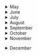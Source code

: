 
<details><summary>May</summary>

##### 25-05-2019
* [Bjarke Ingels says a style is "like a straitjacket"](https://www.dezeen.com/2019/05/22/bjarke-ingels-podcast-interview-style-time-sensitive/) #architecture #Ingels
* [She Had Stage 4 Lung Cancer, and a Mountain to Climb](https://www.nytimes.com/2019/05/22/sports/cancer-mother.html?module=inline) #aconcagua #mountains 
* [London Synphony orchestra, noche luminosa](http://martinwullich.com/london-symphony-orchestra-noche-luminosa/) #Simon Rattle

##### 26-05-2019
* [The 2019 Everest Death Toll Rises to 11](https://www.outsideonline.com/2397250/everest-death-toll-rises-10) #mountain
* [The Indiana Jones of Climate Science](https://www.outsideonline.com/2395102/john-all-scientist-climber-everest) #climate #mountain
* [Marcus Aurelius on Embracing Mortality and the Key to Living with Presence](https://www.brainpickings.org/2019/05/20/marcus-aurelius-meditations-mortality-presence/) #marco aurelio
* [Does Climbing Everest Alter Your Genetic Code?](https://www.outsideonline.com/2330801/does-climbing-everest-alter-your-genetic-code)  (!) #mountain #science #twins
 
###### 27-05-2019
* [How computing's first 'killer app' changed everything](https://www.bbc.com/news/business-47802280)
* [Putting Los Niños in Charge - Abasto Shopping or what to do for the children in...](https://www.nytimes.com/interactive/2019/05/27/travel/family-travel-buenos-aires-argentina.html?action=click&module=Top%20Stories&pgtype=Homepage) #nytimes #abasto

##### 28-05-2019
* [Fixing a toxic work culture: How to encourage active bystanders](https://mitsloan.mit.edu/ideas-made-to-matter/fixing-a-toxic-work-culture-how-to-encourage-active-bystanders)
* [The radical plan to change how antibiotics get developed](https://www.wired.com/story/the-radical-plan-to-change-how-antibiotics-get-developed/)
* [Merging financial savvy and engineering solutions](http://news.mit.edu/2019/student-james-fok-0528): _paradoxes_ about the academia and the financial state of the art
* [Productivity and the joy of doing things the hard way](https://www.wired.com/story/obsession-with-productivity/)

##### 29-05-2019
* [A harrowing journey up the world's fifth highest mountain](https://www.wired.com/story/makalu-mountain-climbing-gallery/) #mountain

##### 30-05-2019
* [The Compleat Guide to Digitizing Your LP Collection](http://blog.birdhouse.org/2011/02/20/digitizing-lps/comment-page-1/) #music
* [Bjarke Ingels says a style is "like a straitjacket"](https://www.dezeen.com/2019/05/22/bjarke-ingels-podcast-interview-style-time-sensitive/) #architecture

##### 31-05-2019
* [The glorius, almost-disconnected boredom of my walk in Japan](https://www.wired.com/story/six-weeks-100s-miles-hours-glorious-boredom-japan/?itm_campaign=BottomRelatedStories_Sections_1) #japan
</p>
</details>

<details><summary>June</summary>
 
##### 01-06-2019
* [A behavioral economist explores poverty and development](http://news.mit.edu/2019/pierre-luc-vautrey-behavioral-economist-0531) #economics #social sciences #humanities

##### 02-06-2019
* [What 10,000 Steps Will Really Get You](https://www.theatlantic.com/health/archive/2019/05/10000-steps-rule/590785/) #fitbit
* [The Ennui of the Fitbit](https://www.theatlantic.com/technology/archive/2015/07/the-ennui-of-the-fitbit/398129/) #fitbit

##### 03-06-2019
* [Boeing Built Deadly Assumptions Into 737 Max, Blind to a Late Design Change](https://www.nytimes.com/2019/06/01/business/boeing-737-max-crash.html?utm_source=pocket-newtab) #aviation

##### 04-06-2019
* [How Bruce Springsteen helped reelect Ronald Reagan](https://www.nationalreview.com/2019/06/bruce-springsteen-album-born-in-the-usa-ronald-reagan-reelection/?utm_source=pocket-newtab) #music

##### 05-06-2019
* ['It’s a miracle': Helsinki's radical solution to homelessness](https://www.theguardian.com/cities/2019/jun/03/its-a-miracle-helsinkis-radical-solution-to-homelessness?utm_source=pocket-newtab) #homeless

##### 06-06-2019
* [Scientists Save Schrödinger's Cat](https://gizmodo.com/scientists-save-schrodingers-cat-1835208353?utm_source=pocket-newtab)
* [A 3-D printer powered by machine vision and artificial intelligence](http://news.mit.edu/2019/inkbit-3d-printer-0604)

##### 07-06-2019
* [Why Should Immigrants ‘Respect Our Borders’? The West Never Respected Theirs](https://www.nytimes.com/2019/06/07/opinion/immigration-reparations.html?action=click&module=Opinion&pgtype=Homepage) #nytimes

##### 08-06-2019
* [Why Were Medieval Europeans So Obsessed With Long, Pointy Shoes?](https://www.atlasobscura.com/articles/medieval-europeans-pointy-shoes?) #cultural_insight #medieval #shoes
* [Energy expenditure using isotope-labelled water (2H218O), exercise performance, skeletal muscle enzyme activities and plasma biochemical parameters in humans during 95 days of endurance exercise with inadequate energy intake](https://www.ncbi.nlm.nih.gov/pubmed/9286604) via [Have We Really Found the Limit of Human Endurance?](https://www.outsideonline.com/2397917/human-endurance-limit-study)

##### 09-06-2019
* [Getting back to nature: how forest bathing can make us feel better](https://www.theguardian.com/environment/2019/jun/08/forest-bathing-japanese-practice-in-west-wellbeing) #nature #health

##### 10-06-2019
* [Applying to graduate school with impostor syndrome](http://gradadmissions.mit.edu/blog/you-are-not-alone-or-i-am-here) #psychology #syndrome
* [A YouTube binge helped invent a new way to diagnose Parkinson's](https://www.wired.co.uk/article/parkinsons-disease-diagnosis-faceprint) #parkinson #disease

##### 11-06-2019
* [They Introduced the World to Songs of Slavery. It Almost Broke Them](https://www.topic.com/they-introduced-the-world-to-songs-of-slavery-it-almost-broke-them?utm_source=pocket-newtab) #spirituals #music

##### 12-06-2019
* [Engineers set the standards](http://news.mit.edu/2019/joanne-yates-engineering-rules-0612) #standards
* [Cerro Torre alpine style](http://publications.americanalpineclub.org/articles/12198037500/Cerro-Torre-Alpine-Style) #Cerro_Torre #mountains
* [Cerro Torre query on American Alpine Club](http://publications.americanalpineclub.org/search/solr?all=cerro+torre) #Cerro_Torre

##### 13-06-2019
* [The disturbing return of scientific racism](https://www.wired.co.uk/article/superior-the-return-of-race-science-angela-saini) #science

##### 14-06-2019
* [How to build something that lasts 10000 years](http://www.bbc.com/future/story/20190611-how-to-build-something-that-lasts-10000-years) #engineering

##### 15-06-2019
* [Aerospace Projects Review Blog- Unbuilt aircraft and spacecraft projects](http://www.aerospaceprojectsreview.com/blog/) #aerospace #aircraft

##### 17-06-2019
* [Language wars: the 19 greatest linguistic spats of all time](https://www.theguardian.com/science/2019/jun/17/language-wars-18-greatest-linguistic-spats) #language #theguardian

##### 19-06-2019
* [How Necking Shaped the Giraffe](http://nautil.us/issue/41/selection/how-necking-shaped-the-giraffe-rp) #nature #nautil.us

##### 20-06-2019
* [Heathrow's expansion masterplan is a nightmare, but logistical genius](https://www.wired.co.uk/article/heathrow-expansion-masterplan-m25) #logistics

##### 21-06-2019
* [Glacial Trekking in Patagonia](https://www.ukclimbing.com/articles/destinations/patagonia_trekking-756) #patagonia

##### 22-06-2019
* [Argentina’s blackout and the storm-battered future of the grid](https://arstechnica.com/information-technology/2019/06/argentinas-blackout-and-the-storm-battered-future-of-the-grid/) #Ars_Technica 
* [Machine Learning: Living in the age of AI](http://video.wired.com/watch/machine-learning-living-in-the-age-of-ai-film) #Wired #documentary

##### 23-06-2019
* [Balconies branch out from Sou Fujimoto's tree-like tower in Montpellier](https://www.dezeen.com/2019/06/20/larbre-blanc-tower-sou-fujimoto-montpellier-france/) #architecture

##### 25-06-2019
* [The Hospital Is Too Damn Loud](https://www.theatlantic.com/health/archive/2019/06/too-many-hospital-sounds/592381/)
* [Weird, Wonderful Photos From Another Era](https://www.theatlantic.com/photo/2019/06/weird-wonderful-archival-photos/592426/) #memorabilia
* [Weird, Wonderful Photos From the Archives](https://www.theatlantic.com/photo/2018/01/weird-wonderful-photos-from-the-archives/551378/)

##### 26-06-2019
* [OK, So Here’s The Real Story Of Where ‘OK’ Comes From](https://www.huffpost.com/entry/origin-of-ok-expression-video_n_6133026)
* [Who Has Jurisdiction for Crimes Committed in Space?](http://mentalfloss.com/article/584985/who-has-jurisdiction-for-crimes-committed-in-space) #law

##### 28-06-2019
* [Translating proteins into music, and back](http://news.mit.edu/2019/translating-proteins-music-0626) #MIT #proteins_becomes_music

##### 29-06-2019
* [Tokyo in the 1970s, a pre-blade runner city](https://www.designboom.com/art/tokyo-in-the-1970s-pre-blade-runner-city-photos-by-greg-girard-06-10-2019/) #photography

##### 30-06-2019
* [Game of Thrones: a battle of reality versus fantasy](https://www.wired.com/story/game-of-thrones-a-battle-of-reality-versus-fantasy/) #wired #Yuval Noah Harari
</p>
</details>

<details><summary>July</summary>
 
##### 01-07-2019
* [The Music of silks](http://news.mit.edu/2012/the-music-of-the-silks-1128) #MIT #music

##### 03-07-2019
* [Why plants don’t die from cancer](https://theconversation.com/why-plants-dont-die-from-cancer-119184) #Chernobyl #cancer #nature

##### 04-07-2019
* [The clever cryptography behind Apple's 'Find my' feature](https://www.wired.com/story/apple-find-my-cryptography-bluetooth/) #Apple #cryptography

##### 07-07-2019
* [Top British churches of the past 100 years](https://www.theguardian.com/artanddesign/2019/jul/06/100-churches-100-years-twentieth-century-society-top-british-chruches-past-100-years) #architecture #british #the_guardian

##### 08-07-2019
* [A Mountaineer’s Choice to Never Have Kids](https://www.outsideonline.com/2258581/mountaineers-choice-be-sterilized-climbing) #mountain

##### 10-07-2019
* [Why we see the colors of faces differently than other things](https://www.wired.com/story/why-we-see-the-colors-of-faces-differently-than-other-things/) #perception #wired

##### 12-07-2019
* [A retired teacher found some seahorses off Long Beach. Then he built a secret world for them](https://www.latimes.com/science/la-sci-col1-seahorse-pacific-california-20190709-htmlstory.html?utm_source=pocket-newtab) #science #seahorses

##### 14-07-2019
* [Quiénes pueden llevar la ciencia de los datos a la función pública](https://www.lanacion.com.ar/economia/quienes-pueden-llevar-la-ciencia-de-los-datos-a-la-funcion-publica141x-10-cm-nid2267273) #science #scrapping #accesibility #sarraute #data #argentina

##### 15-07-2019
* [Have Smartphones Destroyed a Generation?](https://www.theatlantic.com/magazine/archive/2017/09/has-the-smartphone-destroyed-a-generation/534198/) #insight

##### 16-07-2019
* [The end of capitalism has begun](https://www.theguardian.com/books/2015/jul/17/postcapitalism-end-of-capitalism-begun) #economics

##### 19-07-2019
* [Notre-Dame came far closer to collapsing than people knew. This is how it was saved](https://www.nytimes.com/interactive/2019/07/16/world/europe/notre-dame.html?utm_source=pocket-newtab) #Notre_Dame

##### 22-07-2019
* [How the Plastics Industry Is Fighting to Keep Polluting the World](https://theintercept.com/2019/07/20/plastics-industry-plastic-recycling/?utm_source=pocket-newtab)
* [Do our pets ever really love us – or do they just stick around for the food?](https://www.theguardian.com/lifeandstyle/2019/jul/16/do-our-pets-ever-really-love-us-or-do-they-just-stick-around-for-the-food?utm_source=pocket-newtab)

##### 23-07-2019
* [How air conditioning created the modern city](https://www.theguardian.com/cities/2018/aug/14/how-air-conditioning-created-modern-city) #insight #cities #urbanism

##### 29-07-2019
* [Towards New Musics: What the future holds for sound creativity](https://www.media.mit.edu/articles/towards-new-musics-what-the-future-holds-for-sound-creativity/) #MIT #Music

##### 30-07-2019
* [The patient mathematician](http://news.mit.edu/2019/wei-zhang-math-collaboration-0729) #MIT #mathematician

</p>
</details>


<details><summary>August</summary>
 
##### 01-08-2019
 
 * [This Is the Beginning of the End of the Beef Industry](https://www.outsideonline.com/2399736/impossible-foods-beyond-meat-alt-meat?utm_source=pocket-newtab) #economics #beef
 
##### 02-08-2019
 * [Why You Need to Make a 'When I Die' File—Before It's Too Late](https://time.com/5640494/why-you-need-to-make-a-when-i-die-file-before-its-too-late/?utm_source=pocket-newtab) #insight #xiam

##### 03-08-2019
 * [‘I don’t smell!’ Meet the people who have stopped washing](https://www.theguardian.com/lifeandstyle/2019/aug/05/i-dont-smell-meet-the-people-who-have-stopped-washing) #the_guardian #marketing #cultural

##### 04-08-2019
* [The Dollar-And-Cents Case Against Hollywood’s Exclusion of Women](https://fivethirtyeight.com/features/the-dollar-and-cents-case-against-hollywoods-exclusion-of-women/) #economics #gender #psychology

##### 07-08-2019
* [The myth of self-control](https://www.vox.com/science-and-health/2016/11/3/13486940/self-control-psychology-myth) #xiam #psychology #behaviour

##### 11-08-2019
* [The Benefits of Optimism Are Real](https://www.theatlantic.com/health/archive/2013/03/the-benefits-of-optimism-are-real/273306/) #resilience

##### 12-08-2019
* [Does cable news shape your views?](http://news.mit.edu/2019/partisan-cable-news-0808) #MIT #insight #media

##### 13-08-2019
* [The World’s Wealthiest Family Gets $4 Million Richer Every Hour](https://www.bloomberg.com/features/richest-families-in-the-world/?utm_source=pocket-newtab) #Bloomberg #insight #economy

##### 14-08-2019
* [Inside DeepMind's epic mission to solve science's trickiest problem](https://www.wired.co.uk/article/deepmind-protein-folding)

##### 16-08-2019
* [Aga Khan Program in Islamic Architecture](https://architecture.mit.edu/history-theory-and-criticism/program/aga-khan-program-islamic-architecture) #islamic #architecture

##### 18-08-2019
* [For Women Musicians, Maybelle Carter Set The Standard And Broke The Mold](https://www.npr.org/2019/08/13/748415932/for-women-musicians-maybelle-carter-set-the-standard-and-broke-the-mold) #music #country

##### 19-08-2019
* [Why Are Little Kids in Japan So Independent?](https://www.citylab.com/transportation/2015/09/why-are-little-kids-in-japan-so-independent/407590/) #japan #behaviour #social #citylab 
* [The world’s top deepfake artist is wrestling with the monster he created](https://www.technologyreview.com/s/614083/the-worlds-top-deepfake-artist-is-wrestling-with-the-monster-he-created/) #deepfake #ai

##### 20-08-2019
* [How Language Shapes Our Perception of Reality](https://www.fastcompany.com/40585591/how-language-shapes-our-perception-of-reality) #language #insight #cognitive #perception 

##### 22-08-2019
* [UK rail line becomes first in world to be powered by solar farm](https://www.theguardian.com/business/2019/aug/22/wessex-rail-line-plugs-into-solar-power) #solar #environment #the_guardian

##### 22-08-2019
* [There’s a dark side to meditation that no one talks about](https://qz.com/993465/theres-a-dark-side-to-meditation-that-no-one-talks-about/) #meditation #zen #insight #health #mental #makyo

##### 30-08-2019
* [A very deep dive into iOS Exploit chains found in the wild](https://googleprojectzero.blogspot.com/2019/08/a-very-deep-dive-into-ios-exploit.html?m=1) #security #ios #apple

</p>
</details>
<details><summary>September</summary>
 
##### 02-09-2019
* [How to Really Listen to Music](https://www.theparisreview.org/blog/2019/08/22/how-to-actually-listen-to-music/) #music #insight
* [MIT report examines how to make technology work for society](https://workofthefuture.mit.edu/sites/default/files/2019-09/WorkoftheFuture_Report_Shaping_Technology_and_Institutions.pdf) #insight #work #future #MIT

##### 06-09-2019
 * [Malcolm Gladwell on the consequences of misreading a stranger](https://www.theguardian.com/news/audio/2019/sep/06/malcolm-gladwell-on-the-consequences-of-misreading-a-stranger-podcast) #insight #ideas

##### 07-09-2019
 * [David Fincher's opening titles retrospective](https://www.artofthetitle.com/feature/david-fincher-a-film-title-retrospective/) #filming #insight
 
##### 10-09-2019
 * [Uncovering links between architecture, politics, and society](http://news.mit.edu/2019/timothy-hyde-architecture-0910) #architecture #insight #politics #social

##### 11-09-2019
 * [A New Timeline of the Day the Dinosaurs Began to Die Out](https://www.nytimes.com/2019/09/10/science/chicxulub-asteroid-impact-dinosaurs.html?fallback=0&recId=1Qi26NIRawnyRM5t848qasKc8D9&locked=0&geoContinent=SA&geoRegion=C&recAlloc=control&geoCountry=AR&blockId=home-discovery-vi-prg&imp_id=533783821&action=click&module=Discovery&pgtype=Homepage) #insight #science #dinosaur

##### 13-09-2019
 * [When rats work to protect human safety](http://news.mit.edu/2019/jia-hui-lee-student-0906) #cultural relations #insight #nature #animals #rats
 
##### 16-09-2019
 * [Flirty or Friendzone? New AI Scans Your Texts for True Love](https://www.wired.com/story/ai-apps-texting-flirting-romance/?bxid=5cec24ecfc942d3ada051eca&cndid=52112228&esrc=Wired_etl_load&source=EDT_WIR_NEWSLETTER_0_DAILY_ZZ&utm_brand=wired&utm_campaign=aud-dev&utm_mailing=WIR_Daily_091619&utm_medium=email&utm_source=nl&utm_term=list1_p2) #relations #insight #wired #ai
 
##### 20-09-2019
 * [AI Could Reinvent Medicine—Or Become a Patient's Nightmare](https://www.wired.com/story/ai-could-reinvent-medicineor-become-a-patients-nightmare/?bxid=5cec24ecfc942d3ada051eca&cndid=52112228&esrc=Wired_etl_load&source=EDT_WIR_NEWSLETTER_0_DAILY_ZZ&utm_brand=wired&utm_campaign=aud-dev&utm_mailing=WIR_Daily_091919&utm_medium=email&utm_source=nl&utm_term=list2_p4) #Wired #AI #medicine

##### 25-09-2019
 * [Open-minded people have a different visual perception of reality](https://qz.com/997679/open-minded-people-have-a-different-visual-perception-of-reality/) #perception #insight

##### 26-09-2019
 * [Curiosity Depends on What You Already Know](http://nautil.us/issue/33/attraction/curiosity-depends-on-what-you-already-know) #curiosity #insight #mindset
 
##### 27-09-2019
 * [how to do nothing](https://medium.com/@the_jennitaur/how-to-do-nothing-57e100f59bbb) #insight #mindset #idea
 * [Jenny Odell on why we need to learn to do nothing: ‘It's a reminder that you're alive’](https://www.theguardian.com/lifeandstyle/2019/sep/27/jenny-odell-on-why-we-need-to-learn-to-do-nothing-its-a-reminder-that-youre-alive) #insight #mindset #idea
 
##### 30-09-2019
 * [Using math to blend musical notes seamlessly](http://news.mit.edu/2019/math-portamento-music-0927) #portamento #music #idea
</p>
</details>
<details><summary>October</summary>

##### 09-10-2019
 * [This AI Can Spot Art Forgeries by Looking at One Brushstroke](https://www.technologyreview.com/s/609524/this-ai-can-spot-art-forgeries-by-looking-at-one-brushstroke/) #ai #algorithm #technology_review

##### 11-10-2019
 * [Personalized medicine: Time for one-person trials](https://www.nature.com/news/personalized-medicine-time-for-one-person-trials-1.17411) #trial #xiam #nature #science
 
 * [Patient-Customized Oligonucleotide Therapy for a Rare Genetic Disease](https://www.nejm.org/doi/full/10.1056/NEJMoa1813279) #trial #xiam #personal_drug #science

* [Scientists Designed a Drug for Just One Patient](https://www.nytimes.com/2019/10/09/health/mila-makovec-drug.html) #trial #xiam #personal_drug #science

##### 12-10-2019
 * [Busting the myth that depression doesn't affect people in poor countries](https://www.theguardian.com/society/2019/apr/30/busting-the-myth-that-depression-doesnt-affect-people-in-poor-countries) #disorder #depression #the_guardian

##### 13-10-2019
 * [The mystery of the missing Leonardo: where is Da Vinci’s $450m Jesus?](https://www.theguardian.com/artanddesign/2019/oct/13/leonardo-da-vinci-salvator-mundi-jesus-louvre-exhibition) #missing #leonardo_da_vinci #the_guardian #art
 
##### 14-10-2019
 * [Digital dystopia: how algorithms punish the poor](https://www.theguardian.com/technology/2019/oct/14/automating-poverty-algorithms-punish-poor) #algorithm #poverty #the_guardian #insight

##### 16-10-2019
 * [How the Bauhaus Kept the Nazis at Bay, Until It Couldn’t](https://www.citylab.com/design/2019/03/walter-gropius-bauhaus-art-school-nazi-germany-anniversary/583999/) #bauhaus #architecture #regime #citylab
 
##### 19-10-2019
 * [Catalonia has created a new kind of online activism. Everyone should pay attention](https://www.wired.co.uk/article/barcelonia-riots-catalonia-protests-news) #barcelona #friend-to-friend #topology #anonymity #social_activism

##### 19-10-2019
 * [Deploying drones to prepare for climate change](http://news.mit.edu/2019/norhan-bayomi-drones-climate-change-1004) #insight #drones #MIT #climate_change #climate_refugees
 
##### 24-10-2019
 * [Carl Safina Is Certain Your Dog Loves You](https://www.nytimes.com/2019/10/21/science/carl-safina-animal-cognition.html) #insight #dog #science #cognition
 * [Hello quantum world! Google publishes landmark quantum supremacy claim](https://www.nature.com/articles/d41586-019-03213-z) #google #quantum #computing #nature
 * [Why sexist bias in natural history museums really matters](https://www.theguardian.com/science/shortcuts/2019/oct/23/bad-science-sexist-bias-natural-history-museums-specimens) #google #sexism #bias #the_guardian #museum

##### 25-10-2019
 * [The Necessity of Musical Hallucinations](http://nautil.us/issue/77/underworlds/the-necessity-of-musical-hallucinations-rp) #insight #music #science #cognition
 
##### 26-10-2019
 * [Comic strips, goofy snaps and mirror selfies: inside Prince’s private archive](https://www.theguardian.com/music/2019/oct/26/prince-private-archive-memoir-comic-strips-snaps-selfies) #Prince #music
 
##### 29-10-2019
 * [State of the Art: Banksy’s legendary prank reveals the paradox of spectacle](http://dailytrojan.com/2018/10/23/state-of-the-art-banksys-legendary-prank-reveals-the-paradox-of-spectacle/) #Banksy #art #paradox
 
##### 30-10-2019
 * ['Sober but very immoral': What Victorian-era 'poverty maps' tell us about London today](https://www.theguardian.com/cities/2019/oct/30/what-victorian-era-poverty-maps-tell-us-about-london-today) #poverty #data_visualization #maps #the_guardian

##### 30-10-2019
 * [She climbed Everest nine times and set a world record – so why doesn’t she have sponsors?](https://www.theguardian.com/world/2019/oct/31/mount-everest-lhakpa-sherpa-climbed-nine-times-world-record) #sponsorship #everest #the_guardian #tibetan_woman `“If there weren’t any Sherpas,” she tells me, “nobody could climb Everest”`
 
</p>
</details>
<details><summary>November</summary>

##### 4-11-2019
* [Blue spaces: why time spent near water is the secret of happiness](https://www.theguardian.com/lifeandstyle/2019/nov/03/blue-space-living-near-water-good-secret-of-happiness) #insight #nature

##### 7-11-2019
* [Philip Glass Is Too Busy to Care About Legacy](https://www.nytimes.com/2019/11/07/arts/music/philip-glass-akhnaten-met-opera.html?action=click&module=Editors%20Picks&pgtype=Homepages) #insight #music #minimalism

##### 8-11-2019
* [If traumatic brain injuries can impact the parts of the brain responsible for personality, judgment, and impulse control, maybe injury should be a mitigating factor in criminal trials](https://longreads.com/2019/10/22/the-final-five-percent/) #brain #justice #science #judgment

##### 10-11-2019
* [The Story of Sandworm, the Kremlin's Most Dangerous Hackers](https://www.wired.com/story/sandworm-kremlin-most-dangerous-hackers/) #wired #hackers

##### 12-11-2019
* [The ABCs of SOS](https://www.outsideonline.com/2404816/wilderness-rescue-emergency-tips) #rescue #tips
* [China's social credit system is coming for businesses too](https://www.wired.co.uk/article/china-corporate-social-credit-system-companies) #economics #china

##### 13-11-2019
* [Where Do Hippos Wander? An Aquatic Mystery, Solved](https://www.wired.com/story/where-do-hippos-wander/) #hippos #science #insight #wandering #wired

##### 14-11-2019
* [New artificial intelligence system automatically evolves to evade internet censorship](https://techxplore.com/news/2019-11-artificial-intelligence-automatically-evolves-evade.html) #censorship #algorithm #ai

##### 15-11-2019
* [Why Lionel Messi is the perfect mathematician](http://www.maths.ox.ac.uk/node/33660) #Messi #mathematics #insight

##### 16-11-2019
* [Tesis de doctorado del Dr. René Favaloro](http://blog.sedici.unlp.edu.ar/2019/05/09/tesis-del-dr-rene-favaloro-disponible-en-sedici/) #Favaloro #science #digital

##### 17-11-2019
* [Nestlé Is Sucking the World’s Aquifers Dry](https://longreads.com/2017/10/04/nestle-is-sucking-the-worlds-aquifers-dry/) #natural_resources #water #scarcity

##### 19-11-2019
* [How Discovering an Equation for Altruism Cost George Price Everything](http://nautil.us/blog/how-discovering-an-equation-for-altruism-cost-george-price-everything) #altruism #science #nautil.us #equation #mathematics
* [New boiler, £0? The plumber, hairdresser and beautician who work for free](https://www.theguardian.com/money/2019/nov/19/new-altruists-hairdresser-plumber-beautician-work-for-free-rough-sleepers-haircuts) #altruism #the_guardian #society

##### 20-11-2019
* [Drawing With Drones Over the Salt Flats of Bolivia](https://www.wired.com/story/drones-salt-flats-bolivia-gallery/) #Bolivia #nature #photography #dron #wired
* [How the Dumb Design of a WWII Plane Led to the Macintosh](https://www.wired.com/story/how-dumb-design-wwii-plane-led-macintosh/) #design #insight #ideas #wired

##### 21-11-2019
* [Cells That ‘Taste’ Danger Set Off Immune Responses](https://www.quantamagazine.org/tuft-cells-that-taste-danger-set-off-immune-responses-20191115/) #xiam #autoimmune #insight

##### 22-11-2019
* [Women suffer needless pain because almost everything is designed for men](https://www.vox.com/future-perfect/2019/4/17/18308466/invisible-women-pain-gender-data-gap-caroline-criado-perez) #unbiased #gender #insight

##### 23-11-2019
* [Why did Iran shut off the internet for the entire country?](https://www.vox.com/recode/2019/11/21/20975920/iran-internet-protests-reset-podcast) #Irán #firewall #network

##### 27-11-2019
* [Observing the cell in its native state: Imaging subcellular dynamics in multicellular organisms](https://science.sciencemag.org/content/360/6386/eaaq1392/tab-figures-data) #xiam #autoimmune #insight #nature

##### 27-11-2019
* [The Japanese words for “space” could change your view of the world](https://qz.com/1181019/the-japanese-words-for-space-could-change-your-view-of-the-world/) #tour-of-thought #japanese #insight #space
</p>
</details>

</p>
</details>
<details><summary>December</summary>
 
##### 2-12-2019
* [How Notre Dame is being rebuilt from 50 billion scraps of data](https://www.wired.co.uk/article/notre-dame) #laser #photogrammetry #architecture #church #notre_dame
* [What’s at Stake Is the Future of Humankind](https://www.patagonia.com/blog/2019/03/whats-at-stake-is-the-future-of-humankind/) #Yvon_Chouinard #insight #ideas #human_race #patagonia
* [The Atlas Obscura Guide To London](https://www.atlasobscura.com/things-to-do/london-england) #tourism #london #unknown

##### 4-12-2019
* [What I've learned from 10,000 nights at the theatre](https://www.theguardian.com/stage/2019/dec/04/what-ive-learned-from-10000-nights-at-the-theatre) #the_guardian #theater #insight

##### 4-12-2019
* [The Champion Who Picked a Date to Die](https://www.nytimes.com/interactive/2019/12/05/sports/euthanasia-athlete.html?action=click&module=Top%20Stories&pgtype=Homepage) #nytimes #hope #euthanasia #sports #death

##### 9-12-2019
* [Small talk is cheap: Finland could teach us the art of keeping quiet](https://www.theguardian.com/lifeandstyle/shortcuts/2019/may/29/small-talk-finns-could-teach-us-art-of-staying-quiet) #the_guardian #finland #silence #culture

##### 11-12-2019
* [Yuval Noah Harari Is Worried About Our Souls](http://nautil.us/issue/67/reboot/yuval-noah-harari-is-worried-about-our-souls) #nautilus #insight #science #yuval_harari

##### 12-12-2019
* [How visualising death can help us accept it](https://www.theguardian.com/society/video/2019/dec/12/how-visualising-death-can-help-us-accept-it-video) #death #insight

##### 13-12-2019
* [The Humanoid Stain](https://thebaffler.com/salvos/the-humanoid-stain-ehrenreich) #insight #art #ancient #the_baffler

##### 16-12-2019
* [
After 25 years of being homeless, I learned there’s one simple thing you can do to help](https://www.theguardian.com/books/2018/jun/25/after-25-years-of-being-homeless-i-learned-theres-one-simple-thing-you-can-do-to-help-gregory-p-smith) #insight #life #valentín #invisible

##### 13-12-2019
* [Welcome to Pleistocene Park](https://www.theatlantic.com/magazine/archive/2017/04/pleistocene-park/517779/) #science #mammuth #pleistocene #the_atlantic
</p>
 
</p>
</details>
